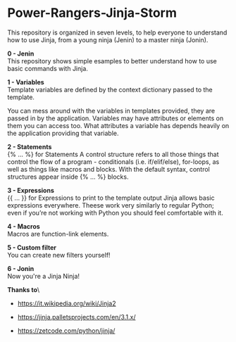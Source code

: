 # Power-Rangers-Jinja-Storm

This repository is organized in seven levels, to help everyone to understand how to use Jinja, from a young ninja (Jenin) to a master ninja (Jonin).

**0 - Jenin** \
This repository shows simple esamples to better understand how to use basic commands with Jinja.


**1 - Variables** \
Template variables are defined by the context dictionary passed to the template.

You can mess around with the variables in templates provided, they are passed in by the application. Variables may have attributes or elements on them you can access too. What attributes a variable has depends heavily on the application providing that variable.


**2 - Statements**\
{% ... %} for Statements
A control structure refers to all those things that control the flow of a program - conditionals (i.e. if/elif/else), for-loops, as well as things like macros and blocks. With the default syntax, control structures appear inside {% ... %} blocks.


**3 - Expressions**\
{{ ... }} for Expressions to print to the template output
Jinja allows basic expressions everywhere. Theese work very similarly to regular Python; even if you’re not working with Python you should feel comfortable with it.

**4 - Macros**\
Macros are function-link elements.

**5 - Custom filter**\
You can create new filters yourself!

**6 - Jonin**\
Now you're a Jinja Ninja!

**Thanks to**\

- https://it.wikipedia.org/wiki/Jinja2

- https://jinja.palletsprojects.com/en/3.1.x/

- https://zetcode.com/python/jinja/